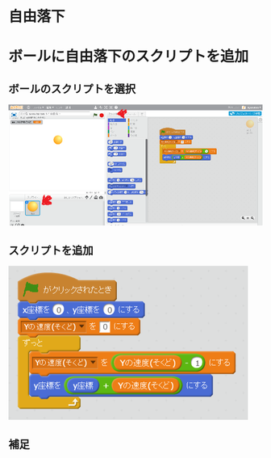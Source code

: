 # 自由落下


# ボールに自由落下のスクリプトを追加

## ボールのスクリプトを選択
![](free_fall_001a.png)

## スクリプトを追加
![](free_fall_script.png)


## 補足
